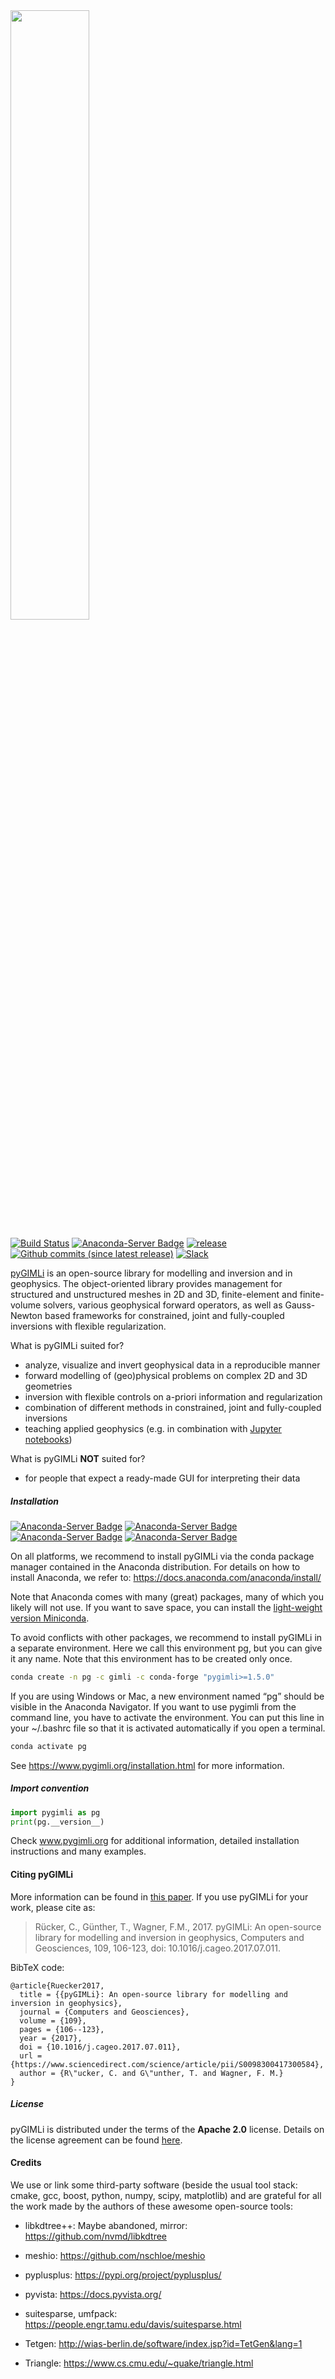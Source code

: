 <!---
Readme for Github repository only. (Gets selected before *.rst file)
-->

<a href="https://www.pygimli.org">
  <img src="https://www.pygimli.org/_images/pg_logo.png" width="50%">
</a>

[![Build Status](http://jenkins.pygimli.org/job/pyGIMLi_dev/badge/icon?style=flat-square)](http://jenkins.pygimli.org/job/pyGIMLi_dev/)
[![Anaconda-Server Badge](https://anaconda.org/gimli/pygimli/badges/license.svg)](https://pygimli.org/license.html)
[![release](https://img.shields.io/github/release/gimli-org/gimli.svg?style=flat-square)](https://github.com/gimli-org/gimli/releases/latest)
[![Github commits (since latest release)](https://img.shields.io/github/commits-since/gimli-org/gimli/latest.svg?style=flat-square)](https://github.com/gimli-org/gimli/tree/dev)
[![Slack](https://img.shields.io/badge/pyGIMLi%20chat%20-%20mattermost?style=flat&logo=mattermost&label=mattermost&link=https%3A%2F%2Fmattermost.softwareunderground.org%2Fswung%2Fchannels%2Fpygimli
)](https://mattermost.softwareunderground.org/swung/channels/pygimli)

[pyGIMLi](https://www.pygimli.org) is an open-source library for modelling and inversion and in geophysics. The object-oriented library provides management for structured and unstructured meshes in 2D and 3D, finite-element and finite-volume solvers, various geophysical forward operators, as well as Gauss-Newton based frameworks for constrained, joint and fully-coupled inversions with flexible regularization.

What is pyGIMLi suited for?

- analyze, visualize and invert geophysical data in a reproducible manner
- forward modelling of (geo)physical problems on complex 2D and 3D geometries
- inversion with flexible controls on a-priori information and regularization
- combination of different methods in constrained, joint and fully-coupled inversions
- teaching applied geophysics (e.g. in combination with [Jupyter notebooks])

What is pyGIMLi **NOT** suited for?

-   for people that expect a ready-made GUI for interpreting their data

[jupyter notebooks]: https://jupyter.org

##### Installation

[![Anaconda-Server Badge](https://anaconda.org/gimli/pygimli/badges/platforms.svg)](https://anaconda.org/gimli/pygimli)
[![Anaconda-Server Badge](https://anaconda.org/gimli/pygimli/badges/downloads.svg)](https://anaconda.org/gimli/pygimli)
[![Anaconda-Server Badge](https://anaconda.org/gimli/pygimli/badges/version.svg)](https://anaconda.org/gimli/pygimli)
[![Anaconda-Server Badge](https://anaconda.org/gimli/pygimli/badges/latest_release_date.svg)](https://anaconda.org/gimli/pygimli)

On all platforms, we recommend to install pyGIMLi via the conda package manager
contained in the Anaconda distribution. For details on how to install Anaconda,
we refer to: https://docs.anaconda.com/anaconda/install/

Note that Anaconda comes with many (great) packages, many of which you likely
will not use. If you want to save space, you can install the [light-weight
version Miniconda](https://docs.anaconda.com/free/miniconda/miniconda-install/).

To avoid conflicts with other packages, we recommend to install pyGIMLi in a
separate environment. Here we call this environment pg, but you can give it any
name. Note that this environment has to be created only once.

``` bash
conda create -n pg -c gimli -c conda-forge "pygimli>=1.5.0"
```

If you are using Windows or Mac, a new environment named “pg” should be visible in the Anaconda Navigator. If you want to use pygimli from the command line, you have to activate the environment. You can put this line in your ~/.bashrc file so that it is activated automatically if you open a terminal.

``` bash
conda activate pg
```

See https://www.pygimli.org/installation.html for more information.

##### Import convention

```python
import pygimli as pg
print(pg.__version__)
```

Check www.pygimli.org for additional information, detailed installation
instructions and many examples.

#### Citing pyGIMLi

More information can be found in [this paper]. If you use pyGIMLi for your work, please cite as:

> Rücker, C., Günther, T., Wagner, F.M., 2017. pyGIMLi: An open-source library for modelling and inversion in geophysics, Computers and Geosciences, 109, 106-123, doi: 10.1016/j.cageo.2017.07.011.

[this paper]: http://www.sciencedirect.com/science/article/pii/S0098300417300584/pdfft?md5=44253eaacd5490e3fb32210671672496&pid=1-s2.0-S0098300417300584-main.pdf

BibTeX code:

```sourceCode
@article{Ruecker2017,
  title = {{pyGIMLi}: An open-source library for modelling and inversion in geophysics},
  journal = {Computers and Geosciences},
  volume = {109},
  pages = {106--123},
  year = {2017},
  doi = {10.1016/j.cageo.2017.07.011},
  url = {https://www.sciencedirect.com/science/article/pii/S0098300417300584},
  author = {R\"ucker, C. and G\"unther, T. and Wagner, F. M.}
}
```

##### License

pyGIMLi is distributed under the terms of the **Apache 2.0** license. Details on
the license agreement can be found [here].

[here]: https://www.pygimli.org/license.html

#### Credits

We use or link some third-party software (beside the usual tool stack: cmake, gcc, boost, python, numpy, scipy, matplotlib) and are grateful for all the work made by the authors of these awesome open-source tools:

* libkdtree++: Maybe abandoned, mirror: https://github.com/nvmd/libkdtree

* meshio: https://github.com/nschloe/meshio

* pyplusplus: https://pypi.org/project/pyplusplus/

* pyvista: https://docs.pyvista.org/

* suitesparse, umfpack: https://people.engr.tamu.edu/davis/suitesparse.html

* Tetgen: http://wias-berlin.de/software/index.jsp?id=TetGen&lang=1

* Triangle: https://www.cs.cmu.edu/~quake/triangle.html
